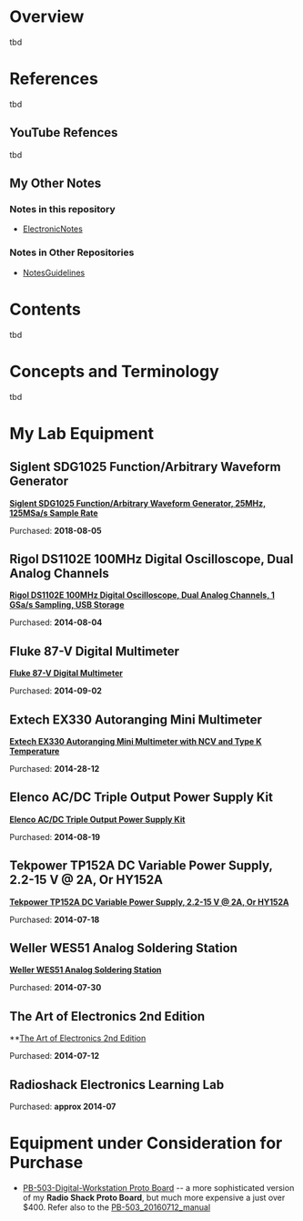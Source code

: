 # Overview

tbd

# References

tbd

## YouTube Refences

tbd

## My Other Notes

### Notes in this repository

* [ElectronicNotes](https://github.com/GitLeeRepo/ElectronicsNotes/blob/master/ElectronicsNotes.md#overview)

### Notes in Other Repositories

* [NotesGuidelines](https://github.com/GitLeeRepo/NotesGuidlines/blob/master/NotesGuidelines.md#overview)

# Contents

tbd

# Concepts and Terminology

tbd

# My Lab Equipment

## Siglent SDG1025 Function/Arbitrary Waveform Generator

**[Siglent SDG1025 Function/Arbitrary Waveform Generator, 25MHz, 125MSa/s Sample Rate](https://www.amazon.com/gp/product/B00GQNNVH4/ref=oh_aui_detailpage_o08_s01?ie=UTF8&psc=1)**

Purchased: **2018-08-05**

## Rigol DS1102E 100MHz Digital Oscilloscope, Dual Analog Channels

**[Rigol DS1102E 100MHz Digital Oscilloscope, Dual Analog Channels, 1 GSa/s Sampling, USB Storage](https://www.amazon.com/gp/product/B001VKCJ0M/ref=oh_aui_search_detailpage?ie=UTF8&psc=1)**

Purchased: **2014-08-04**

## Fluke 87-V Digital Multimeter

**[Fluke 87-V Digital Multimeter](https://www.amazon.com/gp/product/B0002YFD1K/ref=oh_aui_search_detailpage?ie=UTF8&psc=1)**

Purchased: **2014-09-02**


## Extech EX330 Autoranging Mini Multimeter

**[Extech EX330 Autoranging Mini Multimeter with NCV and Type K Temperature](https://www.amazon.com/gp/product/B000EX0AE4/ref=oh_aui_detailpage_o02_s00?ie=UTF8&psc=1)**

Purchased: **2014-28-12**

## Elenco AC/DC Triple Output Power Supply Kit

**[Elenco AC/DC Triple Output Power Supply Kit](https://www.amazon.com/gp/product/B0002DT0GU/ref=oh_aui_detailpage_o07_s00?ie=UTF8&psc=1)**

Purchased: **2014-08-19**

## Tekpower TP152A DC Variable Power Supply, 2.2-15 V @ 2A, Or HY152A

**[Tekpower TP152A DC Variable Power Supply, 2.2-15 V @ 2A, Or HY152A](https://www.amazon.com/gp/product/B000RO8J98/ref=oh_aui_detailpage_o03_s00?ie=UTF8&psc=1)**

Purchased: **2014-07-18**


## Weller WES51 Analog Soldering Station

**[Weller WES51 Analog Soldering Station](https://www.amazon.com/gp/product/B000BRC2XU/ref=oh_aui_detailpage_o03_s01?ie=UTF8&psc=1)**

Purchased: **2014-07-30**

## The Art of Electronics 2nd Edition

**[The Art of Electronics 2nd Edition](https://www.amazon.com/gp/product/0521370957/ref=oh_aui_detailpage_o06_s00?ie=UTF8&psc=1)

Purchased: **2014-07-12**

## Radioshack Electronics Learning Lab

Purchased: **approx 2014-07**

# Equipment under Consideration for Purchase


* [PB-503-Digital-Workstation Proto Board](https://www.amazon.com/Global-Specialties-PB-503-Digital-Workstation-x/dp/B005S3SC0E) -- a more sophisticated version of my **Radio Shack Proto Board**, but much more expensive a just over $400. Refer also to the [PB-503_20160712_manual](pdf/PB-503_20160712_manual.pdf)
